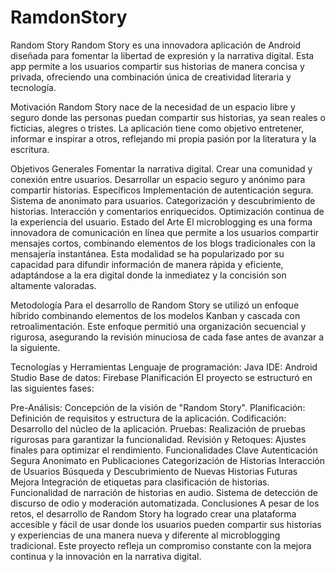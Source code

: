 # RamdonStory
Random Story
Random Story es una innovadora aplicación de Android diseñada para fomentar la libertad de expresión y la narrativa digital. Esta app permite a los usuarios compartir sus historias de manera concisa y privada, ofreciendo una combinación única de creatividad literaria y tecnología.

Motivación
Random Story nace de la necesidad de un espacio libre y seguro donde las personas puedan compartir sus historias, ya sean reales o ficticias, alegres o tristes. La aplicación tiene como objetivo entretener, informar e inspirar a otros, reflejando mi propia pasión por la literatura y la escritura.

Objetivos
Generales
Fomentar la narrativa digital.
Crear una comunidad y conexión entre usuarios.
Desarrollar un espacio seguro y anónimo para compartir historias.
Específicos
Implementación de autenticación segura.
Sistema de anonimato para usuarios.
Categorización y descubrimiento de historias.
Interacción y comentarios enriquecidos.
Optimización continua de la experiencia del usuario.
Estado del Arte
El microblogging es una forma innovadora de comunicación en línea que permite a los usuarios compartir mensajes cortos, combinando elementos de los blogs tradicionales con la mensajería instantánea. Esta modalidad se ha popularizado por su capacidad para difundir información de manera rápida y eficiente, adaptándose a la era digital donde la inmediatez y la concisión son altamente valoradas.

Metodología
Para el desarrollo de Random Story se utilizó un enfoque híbrido combinando elementos de los modelos Kanban y cascada con retroalimentación. Este enfoque permitió una organización secuencial y rigurosa, asegurando la revisión minuciosa de cada fase antes de avanzar a la siguiente.

Tecnologías y Herramientas
Lenguaje de programación: Java
IDE: Android Studio
Base de datos: Firebase
Planificación
El proyecto se estructuró en las siguientes fases:

Pre-Análisis: Concepción de la visión de "Random Story".
Planificación: Definición de requisitos y estructura de la aplicación.
Codificación: Desarrollo del núcleo de la aplicación.
Pruebas: Realización de pruebas rigurosas para garantizar la funcionalidad.
Revisión y Retoques: Ajustes finales para optimizar el rendimiento.
Funcionalidades Clave
Autenticación Segura
Anonimato en Publicaciones
Categorización de Historias
Interacción de Usuarios
Búsqueda y Descubrimiento de Nuevas Historias
Futuras Mejora
Integración de etiquetas para clasificación de historias.
Funcionalidad de narración de historias en audio.
Sistema de detección de discurso de odio y moderación automatizada.
Conclusiones
A pesar de los retos, el desarrollo de Random Story ha logrado crear una plataforma accesible y fácil de usar donde los usuarios pueden compartir sus historias y experiencias de una manera nueva y diferente al microblogging tradicional. Este proyecto refleja un compromiso constante con la mejora continua y la innovación en la narrativa digital.

